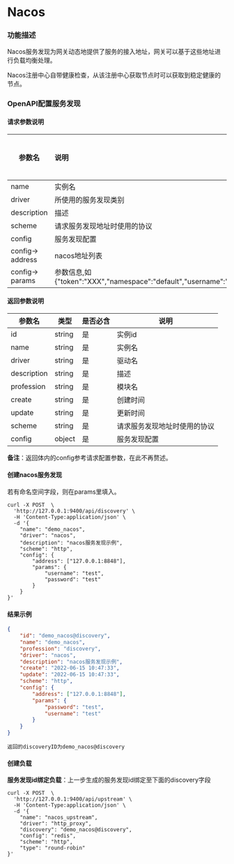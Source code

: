 # Nacos

### 功能描述

Nacos服务发现为网关动态地提供了服务的接入地址，网关可以基于这些地址进行负载均衡处理。

Nacos注册中心自带健康检查，从该注册中心获取节点时可以获取到稳定健康的节点。






### OpenAPI配置服务发现

#### 请求参数说明


| 参数名           | 说明                                                         | 是否必填 | 默认值 | 值可能性        |
| ---------------- | :----------------------------------------------------------- | -------- | ------ | --------------- |
| name             | 实例名                                                       | 是       |        | string          |
| driver           | 所使用的服务发现类别                                         | 是       |        | "nacos"         |
| description      | 描述                                                         | 否       |        | string          |
| scheme           | 请求服务发现地址时使用的协议                                 | 否       | "http" | ["http","https] |
| config           | 服务发现配置                                                 | 是       |        | object          |
| config-> address | nacos地址列表                                                | 是       |        | array_string    |
| config-> params  | 参数信息,如{"token":"XXX","namespace":"default","username":"XXX","password":"xxx"} | 是       |        | object          |



#### 返回参数说明


| 参数名      | 类型   | 是否必含 | 说明                         |
| ----------- | ------ | -------- | ---------------------------- |
| id          | string | 是       | 实例id                       |
| name        | string | 是       | 实例名                       |
| driver      | string | 是       | 驱动名                       |
| description | string | 是       | 描述                         |
| profession  | string | 是       | 模块名                       |
| create      | string | 是       | 创建时间                     |
| update      | string | 是       | 更新时间                     |
| scheme      | string | 是       | 请求服务发现地址时使用的协议 |
| config      | object | 是       | 服务发现配置                 |

**备注**：返回体内的config参考请求配置参数，在此不再赘述。



#### 创建nacos服务发现

若有命名空间字段，则在params里填入。

```shell
curl -X POST  \
  'http://127.0.0.1:9400/api/discovery' \
  -H 'Content-Type:application/json' \
  -d '{
	"name": "demo_nacos",
	"driver": "nacos",
	"description": "nacos服务发现示例",
	"scheme": "http",
	"config": {
		"address": ["127.0.0.1:8848"],
		"params": {
			"username": "test",
			"password": "test"
		}
	}
}'
```



#### 结果示例

```json
{
	"id": "demo_nacos@discovery",
	"name": "demo_nacos",
	"profession": "discovery",
	"driver": "nacos",
	"description": "nacos服务发现示例",
	"create": "2022-06-15 10:47:33",
	"update": "2022-06-15 10:47:33",
	"scheme": "http",
	"config": {
		"address": ["127.0.0.1:8848"],
		"params": {
			"password": "test",
			"username": "test"
		}
	}
}
```

```
返回的discoveryID为demo_nacos@discovery
```



#### 创建负载

**服务发现id绑定负载**：上一步生成的服务发现id绑定至下面的discovery字段

```shell
curl -X POST  \
  'http://127.0.0.1:9400/api/upstream' \
  -H 'Content-Type:application/json' \
  -d '{
	"name": "nacos_upstream",
	"driver": "http_proxy",
	"discovery": "demo_nacos@discovery",
	"config": "redis",
	"scheme": "http",
	"type": "round-robin"
}'
```



